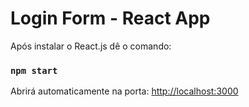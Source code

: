 # Login Form - React App

Após instalar o React.js dê o comando:
### `npm start`

Abrirá automaticamente na porta: [http://localhost:3000](http://localhost:3000)